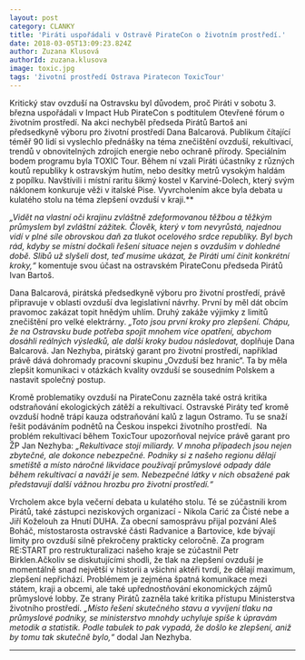 ```yaml
---
layout: post
category: CLANKY
title: 'Piráti uspořádali v Ostravě PirateCon o životním prostředí.'
date: 2018-03-05T13:09:23.824Z
author: Zuzana Klusová
authorId: zuzana.klusova
image: toxic.jpg
tags: 'životní prostředí Ostrava Piratecon ToxicTour'
---
```


Kritický stav ovzduší na Ostravsku byl důvodem, proč Piráti v sobotu 3. března uspořádali v Impact Hub PirateCon s podtitulem Otevřené fórum o životním prostředí. Na akci nechyběl předseda Pirátů Bartoš ani předsedkyně výboru pro životní prostředí Dana Balcarová. Publikum čítající téměř 90 lidí si vyslechlo přednášky na téma znečištění ovzduší, rekultivací, trendů v obnovitelných zdrojích energie nebo ochraně přírody. Speciálním bodem programu byla TOXIC Tour. Během ní vzali Piráti účastníky z různých koutů republiky k ostravským hutím, nebo desítky metrů vysokým haldám z popílku. Navštívili i místní raritu šikmý kostel v Karviné-Dolech, který svým náklonem konkuruje věži v italské Pise. Vyvrcholením akce byla debata u kulatého stolu na téma zlepšení ovzduší v kraji.**

_„Vidět na vlastní oči krajinu zvláštně zdeformovanou těžbou a těžkým průmyslem byl zvláštní zážitek. Člověk, který v tom nevyrůstá, najednou vidí v plné síle obrovskou daň za tlukot ocelového srdce republiky. Byl bych rád, kdyby se místní dočkali řešení situace nejen s ovzduším v dohledné době. Slibů už slyšeli dost, teď musíme ukázat, že Piráti umí činit konkrétní kroky,“_ komentuje svou účast na ostravském PirateConu předseda Pirátů Ivan Bartoš.

Dana Balcarová, pirátská předsedkyně výboru pro životní prostředí, právě připravuje v oblasti ovzduší dva legislativní návrhy. První by měl dát obcím pravomoc zakázat topit hnědým uhlím. Druhý zakáže výjimky z limitů znečištění pro velké elektrárny. _„Toto jsou první kroky pro zlepšení. Chápu, že na Ostravsku bude potřeba spojit mnohem více opatření, abychom dosáhli reálných výsledků, ale další kroky budou následovat,_ doplňuje Dana Balcarová. Jan Nezhyba, pirátský garant pro životní prostředí, například právě dává dohromady pracovní skupinu „Ovzduší bez hranic“. Ta by měla zlepšit komunikaci v otázkách kvality ovzduší se sousedním Polskem a nastavit společný postup.

Kromě problematiky ovzduší na PirateConu zazněla také ostrá kritika odstraňování ekologických zátěží a rekultivací. Ostravské Piráty teď kromě ovzduší hodně trápí kauza odstraňování kalů z lagun Ostramo. Tu se snaží řešit podáváním podnětů na Českou inspekci životního prostředí.  Na problém rekultivací během ToxicTour upozorňoval nejvíce právě garant pro ŽP Jan Nezhyba: _„Rekultivace stojí miliardy. V mnoha případech jsou nejen zbytečné, ale dokonce nebezpečné. Podniky si z našeho regionu dělají smetiště a místo náročné likvidace používají průmyslové odpady dále během rekultivací a naváží je sem. Nebezpečné látky v nich obsažené pak představují další vážnou hrozbu pro životní prostředí.“_

Vrcholem akce byla večerní debata u kulatého stolu. Té se zúčastnili krom Pirátů, také zástupci neziskových organizací - Nikola Carić za Čisté nebe a Jiří Koželouh za Hnutí DUHA. Za obecní samosprávu přijal pozvání Aleš Boháč, místostarosta ostravské části Radvanice a Bartovice, kde bývají limity pro ovzduší silně překročeny prakticky celoročně. Za program RE:START pro restrukturalizaci našeho kraje se zúčastnil Petr Birklen.Ačkoliv se diskutujícími shodli, že tlak na zlepšení ovzduší je momentálně snad největší v historii a všichni aktéři tvrdí, že dělají maximum, zlepšení nepřichází. Problémem je zejména špatná komunikace mezi státem, kraji a obcemi, ale také upřednostňování ekonomických zájmů průmyslové lobby. Ze strany Pirátů zazněla také kritika přístupu Ministerstva životního prostředí. _„Místo řešení skutečného stavu a vyvíjení tlaku na průmyslové podniky, se ministerstvo mnohdy uchyluje spíše k úpravám metodik a statistik. Podle tabulek to pak vypadá, že došlo ke zlepšení, aniž by tomu tak skutečně bylo,“_ dodal Jan Nezhyba.

- - -

